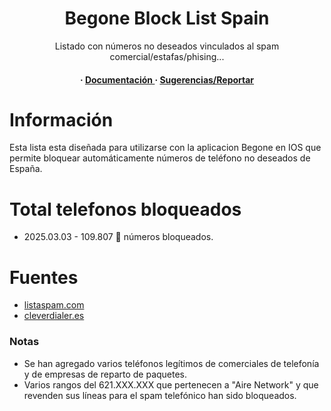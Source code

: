 <div align='center'>
  <h1>Begone Block List Spain</h1>
  <p>Listado con números no deseados vinculados al spam comercial/estafas/phising...</p>
  <h4> <span> · </span> <a href="https://github.com/loft17/Begone-spam-list/edit/main/README.md"> Documentación </a> <span> · </span> <a href="https://github.com/loft17/Begone-spam-list/issues"> Sugerencias/Reportar </a>
  </h4>
</div>


# Información
Esta lista esta diseñada para utilizarse con la aplicacion Begone en IOS que permite bloquear automáticamente números de teléfono no deseados de España.


# Total telefonos bloqueados
- 2025.03.03 -   109.807 📵 números bloqueados.


# Fuentes
- [listaspam.com](https://www.listaspam.com/)
- [cleverdialer.es](https://www.cleverdialer.es/)

### Notas
- Se han agregado varios teléfonos legítimos de comerciales de telefonía y de empresas de reparto de paquetes.
- Varios rangos del 621.XXX.XXX que pertenecen a "Aire Network" y que revenden sus líneas para el spam telefónico han sido bloqueados.

